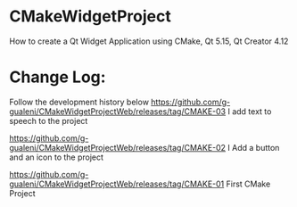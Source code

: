 # CMakeWidgetProject
How to create a Qt Widget Application using CMake, Qt 5.15, Qt Creator 4.12


# Change Log:
Follow the development history below
https://github.com/g-gualeni/CMakeWidgetProjectWeb/releases/tag/CMAKE-03
I add text to speech to the project

https://github.com/g-gualeni/CMakeWidgetProjectWeb/releases/tag/CMAKE-02
I Add a button and an icon to the project

https://github.com/g-gualeni/CMakeWidgetProjectWeb/releases/tag/CMAKE-01
First CMake Project



